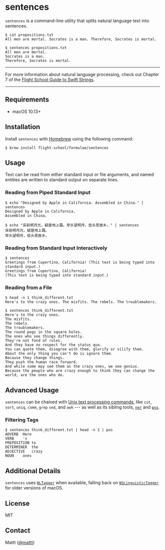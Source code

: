 # sentences

`sentences` is a command-line utility
that splits natural language text into sentences.

```terminal
$ cat propositions.txt
All men are mortal. Socrates is a man. Therefore, Socrates is mortal.

$ sentences propositions.txt
All men are mortal.
Socrates is a man.
Therefore, Socrates is mortal.

```

---

For more information about natural language processing,
check out Chapter 7 of the
[Flight School Guide to Swift Strings](https://flight.school/books/strings).

---

## Requirements

- macOS 10.13+

## Installation

Install `sentences` with [Homebrew](https://brew.sh) using the following command:

```terminal
$ brew install flight-school/formulae/sentences
```

## Usage

Text can be read from either standard input or file arguments,
and named entities are written to standard output on separate lines.

### Reading from Piped Standard Input

```terminal
$ echo "Designed by Apple in California. Assembled in China." | sentences
Designed by Apple in California. 
Assembled in China.

$ echo "床前明月光，疑是地上霜。举头望明月，低头思故乡。" | sentences
床前明月光，疑是地上霜。
举头望明月，低头思故乡。

```

### Reading from Standard Input Interactively

```terminal
$ sentences
Greetings from Cupertino, California! (This text is being typed into standard input.)
Greetings from Cupertino, California!
(This text is being typed into standard input.)

```

### Reading from a File

```terminal
$ head -n 1 think_different.txt
Here's to the crazy ones. The misfits. The rebels. The troublemakers.

$ sentences think_different.txt
Here's to the crazy ones.
The misfits.
The rebels.
The troublemakers.
The round pegs in the square holes.
The ones who see things differently.
They're not fond of rules.
And they have no respect for the status quo.
You can quote them, disagree with them, glorify or vilify them.
About the only thing you can't do is ignore them.
Because they change things.
They push the human race forward.
And while some may see them as the crazy ones, we see genius.
Because the people who are crazy enough to think they can change the world, are the ones who do.

```

## Advanced Usage

`sentences` can be chained with
[Unix text processing commands](https://en.wikibooks.org/wiki/Guide_to_Unix/Commands/Text_Processing),
like `cut`, `sort`, `uniq`, `comm`, `grep` `sed`, and `awk` ---
as well as its sibling tools,
[`ner`](https://github.com/Flight-School/ner) and [`pos`](https://github.com/Flight-School/pos).

### Filtering Tags

```terminal
$ sentences think_different.txt | head -n 1 | pos
ADVERB	Here
VERB	's
PREPOSITION	to
DETERMINER	the
ADJECTIVE	crazy
NOUN	ones
```

## Additional Details

`sentences` uses
[`NLTagger`](https://developer.apple.com/documentation/naturallanguage/nltagger)
when available,
falling back on
[`NSLinguisticTagger`](https://developer.apple.com/documentation/foundation/nslinguistictagger)
for older versions of macOS.

## License

MIT

## Contact

Mattt ([@mattt](https://twitter.com/mattt))
